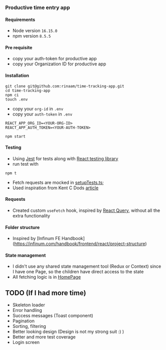 ### Productive time entry app

#### Requirements

- Node version `16.15.0`
- npm version `8.5.5`

#### Pre requisite 

- copy your auth-token for productive app
- copy your Organization ID for productive app

#### Installation

```
git clone git@github.com:rinaam/time-tracking-app.git
cd time-tracking-app
npm ci
touch .env
```
- copy your `org-id` in `.env`
- copy your `auth-token` in `.env`
```.env
REACT_APP_ORG_ID=<YOUR-ORG-ID>
REACT_APP_AUTH_TOKEN=<YOUR-AUTH-TOKEN>
```

```.env
npm start
```

#### Testing

- Using [Jest](https://jestjs.io/) for tests along with [React testing library](https://testing-library.com/docs/react-testing-library/intro/)
- run test with

```
npm t
```

- Fetch requests are mocked in [setupTests.ts](./src/setupTests.ts);
- Used inspiration from Kent C Dods [article](https://kentcdodds.com/blog/stop-mocking-fetch)

#### Requests

- Created custom `useFetch` hook, inspired by [React Query](https://react-query.tanstack.com/overview), without all the extra functionality

#### Folder structure

- Inspired by [Infinum FE Handbook] (https://infinum.com/handbook/frontend/react/project-structure)

#### State management

- I didn't use any shared state management tool (Redux or Context) since I have one Page, so the children have direct access to the state
- All fetching logic is in [HomePage](./src/pages/index.tsx) 

## TODO (If I had more time)

- Skeleton loader
- Error handling
- Success messages (Toast component)
- Pagination
- Sorting, filtering
- Better looking design (Design is not my strong suit :) )
- Better and more test coverage
- Login screen 
